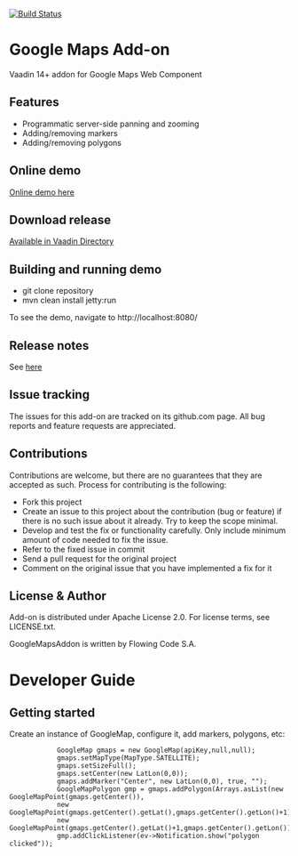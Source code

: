 [![Build Status](https://jenkins.flowingcode.com/job/GoogleMaps-14-addon/badge/icon)](https://jenkins.flowingcode.com/job/GoogleMaps-14-addon)

# Google Maps Add-on

Vaadin 14+ addon for Google Maps Web Component

## Features

* Programmatic server-side panning and zooming
* Adding/removing markers
* Adding/removing polygons  

## Online demo

[Online demo here](http://addonsv14.flowingcode.com/googlemaps)

## Download release

[Available in Vaadin Directory](https://vaadin.com/directory/component/google-maps-addon)

## Building and running demo

- git clone repository
- mvn clean install jetty:run

To see the demo, navigate to http://localhost:8080/

## Release notes

See [here](https://github.com/FlowingCode/GoogleMapsAddon/releases)

## Issue tracking

The issues for this add-on are tracked on its github.com page. All bug reports and feature requests are appreciated. 

## Contributions

Contributions are welcome, but there are no guarantees that they are accepted as such. Process for contributing is the following:

- Fork this project
- Create an issue to this project about the contribution (bug or feature) if there is no such issue about it already. Try to keep the scope minimal.
- Develop and test the fix or functionality carefully. Only include minimum amount of code needed to fix the issue.
- Refer to the fixed issue in commit
- Send a pull request for the original project
- Comment on the original issue that you have implemented a fix for it

## License & Author

Add-on is distributed under Apache License 2.0. For license terms, see LICENSE.txt.

GoogleMapsAddon is written by Flowing Code S.A.

# Developer Guide

## Getting started

Create an instance of GoogleMap, configure it, add markers, polygons, etc:
```
            GoogleMap gmaps = new GoogleMap(apiKey,null,null);
            gmaps.setMapType(MapType.SATELLITE);
            gmaps.setSizeFull();
            gmaps.setCenter(new LatLon(0,0));
            gmaps.addMarker("Center", new LatLon(0,0), true, "");
            GoogleMapPolygon gmp = gmaps.addPolygon(Arrays.asList(new GoogleMapPoint(gmaps.getCenter()),
            new GoogleMapPoint(gmaps.getCenter().getLat(),gmaps.getCenter().getLon()+1),
            new GoogleMapPoint(gmaps.getCenter().getLat()+1,gmaps.getCenter().getLon())));
            gmp.addClickListener(ev->Notification.show("polygon clicked"));
```